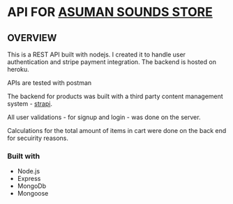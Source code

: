# API FOR [ASUMAN SOUNDS STORE]('https://asmn-grocery-store.netlify.app)

## OVERVIEW
 This is a REST API built with nodejs. I created it to handle user authentication and stripe payment integration.
 The backend is hosted on heroku.

 APIs are tested with postman

 The backend for products was built with a third party content management system - [strapi](https://strapi.io/).

 All user validations - for signup and login - was done on the server.

 Calculations for the total amount of items in cart were done on the back end for secuirity reasons.

 ### Built with
 - Node.js
 - Express
 - MongoDb
 - Mongoose